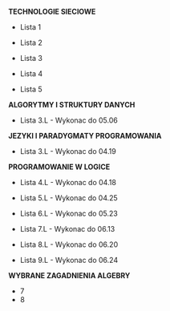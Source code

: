**TECHNOLOGIE SIECIOWE**
- Lista 1
- Lista 2


- Lista 3
- Lista 4
- Lista 5

**ALGORYTMY I STRUKTURY DANYCH**

- Lista 3.L - Wykonac do 05.06

**JEZYKI I PARADYGMATY PROGRAMOWANIA**

- Lista 3.L - Wykonac do 04.19

**PROGRAMOWANIE W LOGICE**

- Lista 4.L - Wykonac do 04.18


- Lista 5.L - Wykonac do 04.25
- Lista 6.L - Wykonac do 05.23
- Lista 7.L - Wykonac do 06.13
- Lista 8.L - Wykonac do 06.20
- Lista 9.L - Wykonac do 06.24

**WYBRANE ZAGADNIENIA ALGEBRY**

- 7
- 8